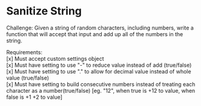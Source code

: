 # Sanitize String

Challenge:
Given a string of random characters, including numbers, write a function that will accept that input and add up all of the numbers in the string.

Requirements:\
[x] Must accept custom settings object\
[x] Must have setting to use "-" to reduce value instead of add (true/false)\
[x] Must have setting to use "." to allow for decimal value instead of whole value (true/false)\
[x] Must have setting to build consecutive numbers instead of treating each character as a number(true/false) [eg. "12", when true is +12 to value, when false is +1 +2 to value]